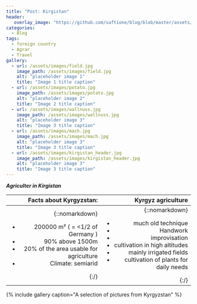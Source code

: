 ```yaml
---
title: "Post: Kirgistan"
header:
   overlay_image: "https://github.com/saftione/blog/blob/master/assets/images/kirgistan_header.jpg?raw=true"
categories:
  - Blog
tags:
  - foreign country
  - Agrar
  - Travel
gallery:
  - url: /assets/images/field.jpg
    image_path: /assets/images/field.jpg
    alt: "placeholder image 1"
    title: "Image 1 title caption"
  - url: /assets/images/potato.jpg
    image_path: /assets/images/potato.jpg
    alt: "placeholder image 2"
    title: "Image 2 title caption"
  - url: /assets/images/wallnuss.jpg
    image_path: /assets/images/wallnuss.jpg
    alt: "placeholder image 3"
    title: "Image 3 title caption"
  - url: /assets/images/mach.jpg
    image_path: /assets/images/mach.jpg
    alt: "placeholder image 3"
    title: "Image 3 title caption"
  - url: /assets/images/kirgistan_header.jpg
    image_path: /assets/images/kirgistan_header.jpg
    alt: "placeholder image 3"
    title: "Image 3 title caption"
---
```


***Agriculter in Kirgistan***

|        Facts about Kyrgyzstan:             |     Kyrgyz agriculture        |        
| -----------------: | --------------:  
|  {::nomarkdown} <ul><li>200000 m² ( = <1/2 of Germany ) </li><li>90% above 1500m</li><li>20% of the area usable for agriculture</li><li>Climate: semiarid </li></ul> {:/}  | {::nomarkdown} <ul><li>much old technique </li><li>Handwork</li><li>improvisation</li><li>cultivation in high altitudes</li><li>mainly irrigated fields</li><li>cultivation of plants for daily needs</li></ul> {:/} |  



{% include gallery caption="A selection of pictures from Kyrgyzstan" %}
